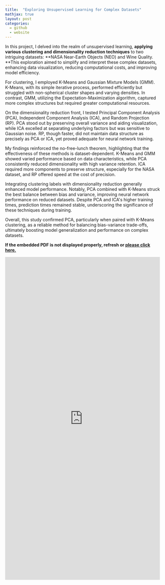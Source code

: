 ```yaml
---
title:  "Exploring Unsupervised Learning for Complex Datasets"
mathjax: true
layout: post
categories: 
  = github
  - website
---
```


In this project, I delved into the realm of unsupervised learning, **applying various clustering and dimensionality reduction techniques** to two intriguing datasets: **NASA Near-Earth Objects (NEO) and Wine Quality. **This exploration aimed to simplify and interpret these complex datasets, enhancing data visualization, reducing computational costs, and improving model efficiency.

For clustering, I employed K-Means and Gaussian Mixture Models (GMM). K-Means, with its simple iterative process, performed efficiently but struggled with non-spherical cluster shapes and varying densities. In contrast, GMM, utilizing the Expectation-Maximization algorithm, captured more complex structures but required greater computational resources.

On the dimensionality reduction front, I tested Principal Component Analysis (PCA), Independent Component Analysis (ICA), and Random Projection (RP). PCA stood out by preserving overall variance and aiding visualization, while ICA excelled at separating underlying factors but was sensitive to Gaussian noise. RP, though faster, did not maintain data structure as precisely as PCA or ICA, yet proved adequate for neural network training.

My findings reinforced the no-free-lunch theorem, highlighting that the effectiveness of these methods is dataset-dependent. K-Means and GMM showed varied performance based on data characteristics, while PCA consistently reduced dimensionality with high variance retention. ICA required more components to preserve structure, especially for the NASA dataset, and RP offered speed at the cost of precision.

Integrating clustering labels with dimensionality reduction generally enhanced model performance. Notably, PCA combined with K-Means struck the best balance between bias and variance, improving neural network performance on reduced datasets. Despite PCA and ICA's higher training times, prediction times remained stable, underscoring the significance of these techniques during training.

Overall, this study confirmed PCA, particularly when paired with K-Means clustering, as a reliable method for balancing bias-variance trade-offs, ultimately boosting model generalization and performance on complex datasets.


**If the embedded PDF is not displayed properly, refresh or <a href="https://kodendaal.github.io/assets/unsupervised_learning.pdf" target="_blank">please click here.</a>**

<div style="overflow: auto; -webkit-overflow-scrolling: touch;height:1050px;" id="my">
    <iframe src="https://drive.google.com/viewerng/viewer?embedded=true&url=https://kodendaal.github.io/assets/unsupervised_learning.pdf" type="application/pdf" style="overflow: auto; -webkit-overflow-scrolling: touch; border: none;" scrolling="yes" width="100%" height="100%"> </iframe>
</div>

